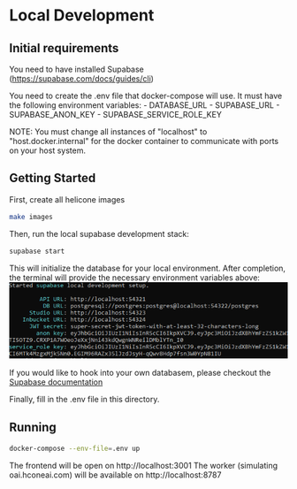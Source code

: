 # Local Development

## Initial requirements
You need to have installed Supabase (https://supabase.com/docs/guides/cli)

You need to create the .env file that docker-compose will use.
It must have the following environment variables:
    - DATABASE_URL
    - SUPABASE_URL
    - SUPABASE_ANON_KEY
    - SUPABASE_SERVICE_ROLE_KEY


NOTE: You must change all instances of "localhost" to "host.docker.internal" for the docker container to communicate with ports on your host system.


## Getting Started
First, create all helicone images
```bash
make images
```

Then, run the local supabase development stack:

```bash
supabase start
```

This will initialize the database for your local environment. After completion, the terminal will provide the necessary environment variables above:
![Supabase Output Example](https://github.com/Helicone/helicone/blob/main/web/public/assets/supabase-example.png)

If you would like to hook into your own databasem, please checkout the [Supabase documentation](https://supabase.com/docs/guides/self-hosting/docker#using-an-external-database)


Finally, fill in the .env file in this directory.


## Running
```bash
docker-compose --env-file=.env up
```

The frontend will be open on http://localhost:3001
The worker (simulating oai.hconeai.com) will be available on http://localhost:8787